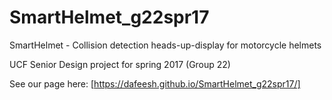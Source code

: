 # SmartHelmet_g22spr17
SmartHelmet - Collision detection heads-up-display for motorcycle helmets

UCF Senior Design project for spring 2017 (Group 22)

See our page here: [https://dafeesh.github.io/SmartHelmet_g22spr17/]
